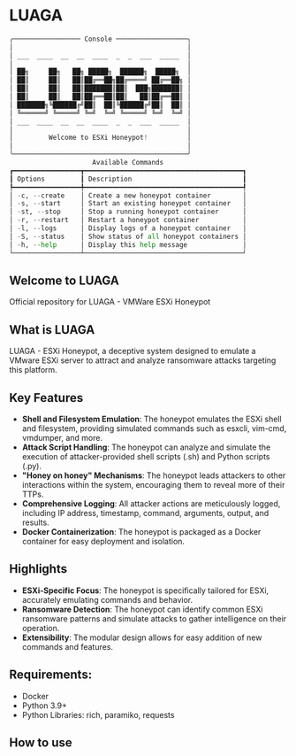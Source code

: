 # LUAGA

```python
╭───────────────── Console ──────────────────╮
│                                            │
│ ___  ____  __  __  ____  _  _  ___  _____  │
│                                            │
│ ██╗     ██╗   ██╗ █████╗  ██████╗  █████╗  │
│ ██║     ██║   ██║██╔══██╗██╔════╝ ██╔══██╗ │
│ ██║     ██║   ██║███████║██║  ███╗███████║ │
│ ██║     ██║   ██║██╔══██║██║   ██║██╔══██║ │
│ ███████╗╚██████╔╝██║  ██║╚██████╔╝██║  ██║ │
│ ╚══════╝ ╚═════╝ ╚═╝  ╚═╝ ╚═════╝ ╚═╝  ╚═╝ │
│ ___  ____  __  __  ____  _  _  ___  _____  │
│                                            │
│         Welcome to ESXi Honeypot!          │
│                                            │
╰────────────────────────────────────────────╯
                     Available Commands                     
┏━━━━━━━━━━━━━━━━━┳━━━━━━━━━━━━━━━━━━━━━━━━━━━━━━━━━━━━━━━━┓
┃ Options         ┃ Description                            ┃
┡━━━━━━━━━━━━━━━━━╇━━━━━━━━━━━━━━━━━━━━━━━━━━━━━━━━━━━━━━━━┩
│ -c, --create    │ Create a new honeypot container        │
│ -s, --start     │ Start an existing honeypot container   │
│ -st, --stop     │ Stop a running honeypot container      │
│ -r, --restart   │ Restart a honeypot container           │
│ -l, --logs      │ Display logs of a honeypot container   │
│ -S, --status    │ Show status of all honeypot containers │
│ -h, --help      │ Display this help message              │
└─────────────────┴────────────────────────────────────────┘

```

## Welcome to LUAGA 
Official repository for LUAGA - VMWare ESXi Honeypot

## What is LUAGA 
LUAGA - ESXi Honeypot, a deceptive system designed to emulate a VMware ESXi server to attract and analyze ransomware attacks targeting this platform.

## Key Features 

- **Shell and Filesystem Emulation**: The honeypot emulates the ESXi shell and filesystem, providing simulated commands such as esxcli, vim-cmd, vmdumper, and more.
- **Attack Script Handling**: The honeypot can analyze and simulate the execution of attacker-provided shell scripts (.sh) and Python scripts (.py).
- **"Honey on honey" Mechanisms**: The honeypot leads attackers to other interactions within the system, encouraging them to reveal more of their TTPs.
- **Comprehensive Logging**: All attacker actions are meticulously logged, including IP address, timestamp, command, arguments, output, and results.
- **Docker Containerization**: The honeypot is packaged as a Docker container for easy deployment and isolation.

## Highlights

- **ESXi-Specific Focus**: The honeypot is specifically tailored for ESXi, accurately emulating commands and behavior.
- **Ransomware Detection**: The honeypot can identify common ESXi ransomware patterns and simulate attacks to gather intelligence on their operation.
- **Extensibility**: The modular design allows for easy addition of new commands and features.

## Requirements:

* Docker
* Python 3.9+
* Python Libraries: rich, paramiko, requests

## How to use 
